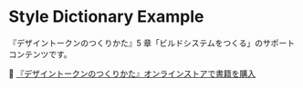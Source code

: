 # Style Dictionary Example

『デザイントークンのつくりかた』5 章「ビルドシステムをつくる」のサポートコンテンツです。

🛒 [『デザイントークンのつくりかた』オンラインストアで書籍を購入](https://putchom.square.site/shop/-/2)
